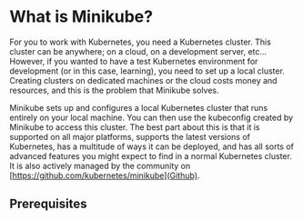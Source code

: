 # What is Minikube?

For you to work with Kubernetes, you need a Kubernetes cluster. This cluster can be anywhere; on a cloud, on a development server, etc... However, if you wanted to have a test Kubernetes environment for development (or in this case, learning), you need to set up a local cluster. Creating clusters on dedicated machines or the cloud costs money and resources, and this is the problem that Minikube solves.

Minikube sets up and configures a local Kubernetes cluster that runs entirely on your local machine. You can then use the kubeconfig created by Minikube to access this cluster. The best part about this is that it is supported on all major platforms, supports the latest versions of Kubernetes, has a multitude of ways it can be deployed, and has all sorts of advanced features you might expect to find in a normal Kubernetes cluster. It is also actively managed by the community on [https://github.com/kubernetes/minikube](Github).

## Prerequisites

